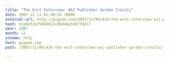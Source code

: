 ```yaml
---
title: "The Exit Interview: WSJ Publisher Gordon Crovitz"
date: 2007-12-11 01:30:14 +0000
external-url: http://gigaom.com/2007/12/09/419-the-exit-interview-wsj-publisher-gordon-crovitz/
hash: 51ab431b754b6812c05da6e54b77de17
year: 2007
month: 12
scheme: http
host: gigaom.com
path: /2007/12/09/419-the-exit-interview-wsj-publisher-gordon-crovitz/

---
```



